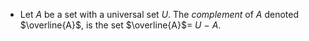 - Let ${A}$ be a set with a universal set ${U}$. The *complement* of ${A}$ denoted $\overline{A}$, is the set $\overline{A}$= ${U}$ − ${A}$.